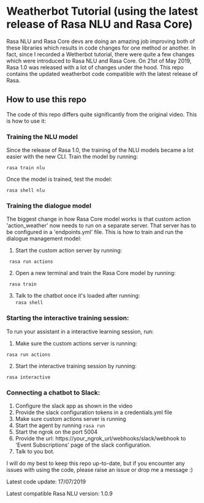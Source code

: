 # Weatherbot Tutorial (using the latest release of Rasa NLU and Rasa Core)

Rasa NLU and Rasa Core devs are doing an amazing job improving both of these libraries which results in code changes for one method or another. In fact, since I recorded a Wetherbot tutorial,
there were quite a few changes which were introduced to Rasa NLU and Rasa Core. On 21st of May 2019, Rasa 1.0 was released with a lot of changes under the hood. This repo contains the updated weatherbot code compatible with the latest release of Rasa.

## How to use this repo

The code of this repo differs quite significantly from the original video. This is how to use it:

### Training the NLU model

Since the release of Rasa 1.0, the training of the NLU models became a lot easier with the new CLI. Train the model by running:  

```rasa train nlu ```

Once the model is trained, test the model:

```rasa shell nlu```


### Training the dialogue model

The biggest change in how Rasa Core model works is that custom action 'action_weather' now needs to run on a separate server. That server has to be configured in a 'endpoints.yml' file.  This is how to train and run the dialogue management model:  
1. Start the custom action server by running:  

``` rasa run actions```  

2. Open a new terminal and train the Rasa Core model by running:  

``` rasa train```  
 
3. Talk to the chatbot once it's loaded after running:  
```rasa shell```  


### Starting the interactive training session:

To run your assistant in a interactive learning session, run:
1. Make sure the custom actions server is running:  

```rasa run actions```  

2. Start the interactive training session by running:  

```rasa interactive```  

### Connecting a chatbot to Slack:
1. Configure the slack app as shown in the video  
2. Provide the slack configuration tokens in a credentials.yml file  
3. Make sure custom actions server is running  
4. Start the agent by running `rasa run`
5. Start the ngrok on the port 5004  
6. Provide the url: https://your_ngrok_url/webhooks/slack/webhook to 'Event Subscriptions' page of the slack configuration.  
7. Talk to you bot.  

I will do my best to keep this repo up-to-date, but if you encounter any issues with using the code, please raise an issue or drop me a message :)

Latest code update: 17/07/2019

Latest compatible Rasa NLU version: 1.0.9





